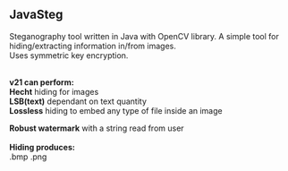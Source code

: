 <h2>JavaSteg</h2>
Steganography tool written in Java with OpenCV library.
A simple tool for hiding/extracting information in/from images.<br>Uses symmetric key encryption.<br><br>

<b>v21 can perform:</b><br><b>Hecht</b> hiding for images<br><b>LSB(text)</b> dependant on text quantity<br><b>Lossless</b> hiding to embed any type of file inside an image<br>

<b>Robust watermark</b> with a string read from user<br><br>
<b>Hiding produces:</b><br> .bmp .png 
